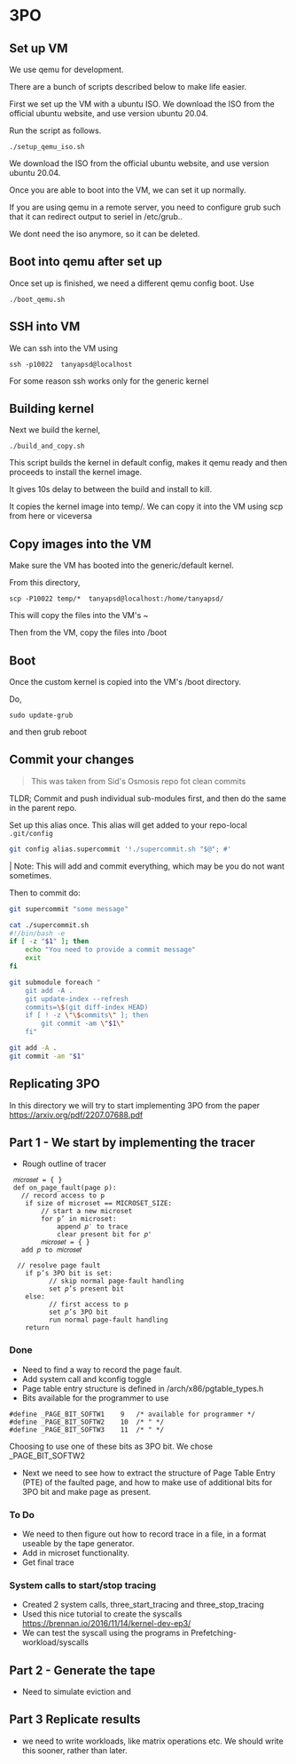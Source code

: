 # 3PO


## Set up VM 

We use qemu for development. 

There are a bunch of scripts described below to make life easier. 

First we set up the VM with a ubuntu ISO. We download the ISO from the official ubuntu website, and use version ubuntu 20.04. 

Run the script as follows. 

```
./setup_qemu_iso.sh

```

We download the ISO from the official ubuntu website, and use version ubuntu 20.04. 

Once you are able to boot into the VM, we can set it up normally.

If you are using qemu in a remote server, you need to configure grub such that it can redirect output to seriel in /etc/grub..
 
We dont need the iso anymore, so it can be deleted.


## Boot into qemu after set up 

Once set up is finished, we need a different qemu config boot. Use 

```
./boot_qemu.sh 

```

## SSH into VM 

We can ssh into the VM using

```
ssh -p10022  tanyapsd@localhost
```

For some reason ssh works only for the generic kernel 


## Building kernel

Next we build the kernel, 

```
./build_and_copy.sh

```

This script builds the kernel in default config, makes it qemu ready and then proceeds to install the kernel image. 

It gives 10s delay to between the build and install to kill. 

It copies the kernel image into temp/. We can copy it into the VM using scp from here or viceversa 

## Copy images into the VM 

Make sure the VM has booted into the generic/default kernel. 

From this directory, 


```
scp -P10022 temp/*  tanyapsd@localhost:/home/tanyapsd/
```

This will copy the files into the VM's ~

Then from the VM, copy the files into /boot


## Boot 

Once the custom kernel is copied into the VM's /boot directory. 

Do, 

```
sudo update-grub
```

and then grub reboot 

## Commit your changes

> This was taken from Sid's Osmosis repo fot clean commits 

TLDR; Commit and push individual sub-modules first, and then do the same in the parent repo.

Set up this alias once. This alias will get added to your repo-local `.git/config`

```bash
git config alias.supercommit '!./supercommit.sh "$@"; #'
```

| Note: This will add and commit everything, which may be you do not want sometimes.

Then to commit do:
```bash
git supercommit "some message"
```

```bash
cat ./supercommit.sh
#!/bin/bash -e
if [ -z "$1" ]; then
    echo "You need to provide a commit message"
    exit
fi

git submodule foreach "
    git add -A .
    git update-index --refresh
    commits=\$(git diff-index HEAD)
    if [ ! -z \"\$commits\" ]; then
        git commit -am \"$1\"
    fi"

git add -A .
git commit -am "$1"
```

## Replicating 3PO

In this directory we will try to start implementing 3PO from the paper https://arxiv.org/pdf/2207.07688.pdf

## Part 1 - We start by implementing the tracer 


- Rough outline of tracer

```angular2html
 𝑚𝑖𝑐𝑟𝑜𝑠𝑒𝑡 = { }
 def on_page_fault(page p):
   // record access to p
    if size of microset == MICROSET_SIZE:
        // start a new microset
        for p’ in microset:
            append 𝑝′ to trace
            clear present bit for 𝑝'
        𝑚𝑖𝑐𝑟𝑜𝑠𝑒𝑡 = { }
   add 𝑝 to 𝑚𝑖𝑐𝑟𝑜𝑠𝑒𝑡

  // resolve page fault
    if p’s 3PO bit is set:
          // skip normal page-fault handling
          set 𝑝’s present bit
    else:
          // first access to p
          set 𝑝’s 3PO bit
          run normal page-fault handling
    return
```

### Done
- Need to find a way to record the page fault.
- Add system call and kconfig toggle
- Page table entry structure is defined in /arch/x86/pgtable_types.h
- Bits available for the programmer to use 
```
#define _PAGE_BIT_SOFTW1	9	/* available for programmer */
#define _PAGE_BIT_SOFTW2	10	/* " */
#define _PAGE_BIT_SOFTW3	11	/* " */
```
Choosing to use one of these bits as 3PO bit. We chose _PAGE_BIT_SOFTW2

- Next we need to see how to extract the structure of Page Table Entry (PTE) of the faulted page, and how to make use of additional bits for 3PO bit and make page as present. 

### To Do

- We need to then figure out how to record trace in a file, in a format useable by the tape generator.
- Add in microset functionality. 
- Get final trace 


### System calls to start/stop tracing 

- Created 2 system calls, three_start_tracing and three_stop_tracing
- Used this nice tutorial to create the syscalls https://brennan.io/2016/11/14/kernel-dev-ep3/
- We can test the syscall using the programs in Prefetching-workload/syscalls


## Part 2 - Generate the tape

- Need to simulate eviction and 
## Part 3 Replicate results

- we need to write workloads, like matrix operations etc. We should write this sooner, rather than later. 




